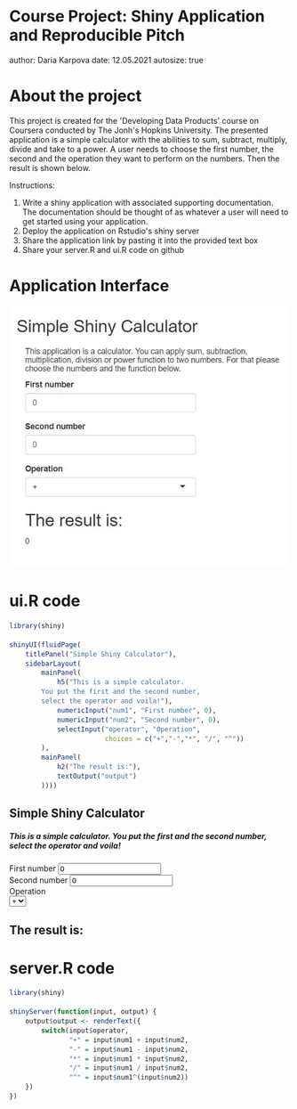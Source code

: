 Course Project: Shiny Application and Reproducible Pitch
========================================================
author: Daria Karpova
date: 12.05.2021
autosize: true

About the project
========================================================

This project is created for the 'Developing Data Products' course on Coursera conducted by The Jonh's Hopkins University. The presented application is a simple calculator with the abilities to sum, subtract, multiply, divide and take to a power. A user needs to choose the first number, the second and the operation they want to perform on the numbers. Then the result is shown below.

Instructions:

1. Write a shiny application with associated supporting documentation. The documentation should be thought of as whatever a user will need to get started using your application.
2. Deploy the application on Rstudio's shiny server
3. Share the application link by pasting it into the provided text box
4. Share your server.R and ui.R code on github

Application Interface
========================================================

![alt text](app.jpg)


ui.R code
========================================================


```r
library(shiny)

shinyUI(fluidPage(
    titlePanel("Simple Shiny Calculator"),
    sidebarLayout(
        mainPanel(
            h5("This is a simple calculator. 
        You put the first and the second number,
        select the operator and voila!"),
            numericInput("num1", "First number", 0),
            numericInput("num2", "Second number", 0),
            selectInput("operator", "Operation",
                        choices = c("+","-","*", "/", "^"))
        ),
        mainPanel(
            h2("The result is:"),
            textOutput("output")
        ))))
```

<!--html_preserve--><div class="container-fluid">
<h2>Simple Shiny Calculator</h2>
<div class="row">
<div class="col-sm-8" role="main">
<h5>This is a simple calculator. 
        You put the first and the second number,
        select the operator and voila!</h5>
<div class="form-group shiny-input-container">
<label class="control-label" id="num1-label" for="num1">First number</label>
<input id="num1" type="number" class="form-control" value="0"/>
</div>
<div class="form-group shiny-input-container">
<label class="control-label" id="num2-label" for="num2">Second number</label>
<input id="num2" type="number" class="form-control" value="0"/>
</div>
<div class="form-group shiny-input-container">
<label class="control-label" id="operator-label" for="operator">Operation</label>
<div>
<select id="operator"><option value="+" selected>+</option>
<option value="-">-</option>
<option value="*">*</option>
<option value="/">/</option>
<option value="^">^</option></select>
<script type="application/json" data-for="operator" data-nonempty="">{"plugins":["selectize-plugin-a11y"]}</script>
</div>
</div>
</div>
<div class="col-sm-8" role="main">
<h2>The result is:</h2>
<div id="output" class="shiny-text-output"></div>
</div>
</div>
</div><!--/html_preserve-->

server.R code
========================================================


```r
library(shiny)

shinyServer(function(input, output) {
    output$output <- renderText({
        switch(input$operator,
               "+" = input$num1 + input$num2,
               "-" = input$num1 - input$num2,
               "*" = input$num1 * input$num2,
               "/" = input$num1 / input$num2,
               "^" = input$num1^(input$num2))
    })
})
```

